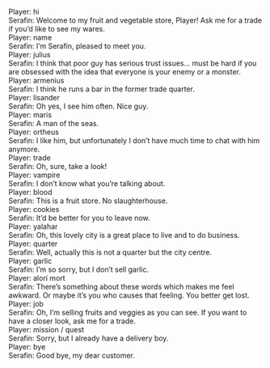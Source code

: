 Player: hi  
Serafin: Welcome to my fruit and vegetable store, Player! Ask me for a trade if you’d like to see my wares.  
Player: name  
Serafin: I’m Serafin, pleased to meet you.  
Player: julius  
Serafin: I think that poor guy has serious trust issues… must be hard if you are obsessed with the idea that everyone is your enemy or a monster.  
Player: armenius  
Serafin: I think he runs a bar in the former trade quarter.  
Player: lisander  
Serafin: Oh yes, I see him often. Nice guy.  
Player: maris  
Serafin: A man of the seas.  
Player: ortheus  
Serafin: I like him, but unfortunately I don’t have much time to chat with him anymore.  
Player: trade  
Serafin: Oh, sure, take a look!  
Player: vampire  
Serafin: I don’t know what you’re talking about.  
Player: blood  
Serafin: This is a fruit store. No slaughterhouse.  
Player: cookies  
Serafin: It’d be better for you to leave now.  
Player: yalahar  
Serafin: Oh, this lovely city is a great place to live and to do business.  
Player: quarter  
Serafin: Well, actually this is not a quarter but the city centre.  
Player: garlic  
Serafin: I’m so sorry, but I don’t sell garlic.  
Player: alori mort  
Serafin: There’s something about these words which makes me feel awkward. Or maybe it’s you who causes that feeling. You better get lost.  
Player: job  
Serafin: Oh, I’m selling fruits and veggies as you can see. If you want to have a closer look, ask me for a trade.  
Player: mission / quest  
Serafin: Sorry, but I already have a delivery boy.  
Player: bye  
Serafin: Good bye, my dear customer.  
